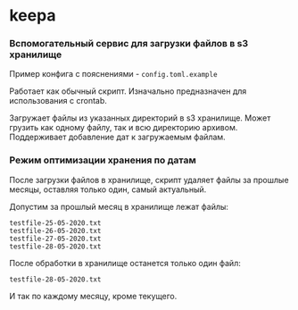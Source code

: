 # keepa
### Вспомогательный сервис для загрузки файлов в s3 хранилище


Пример конфига с пояснениями - `config.toml.example`

Работает как обычный скрипт. Изначально предназначен для использования с crontab.

Загружает файлы из указанных директорий в s3 хранилище.
Может грузить как одному файлу, так и всю директорию архивом.
Поддерживает добавление дат к загружаемым файлам.

### Режим оптимизации хранения по датам

После загрузки файлов в хранилище, скрипт удаляет файлы 
за прошлые месяцы, оставляя только один, самый актуальный.

Допустим за прошлый месяц в хранилище лежат файлы:
```shell
testfile-25-05-2020.txt
testfile-26-05-2020.txt
testfile-27-05-2020.txt
testfile-28-05-2020.txt
```

После обработки в хранилище останется только один файл:

```shell
testfile-28-05-2020.txt
```

И так по каждому месяцу, кроме текущего.